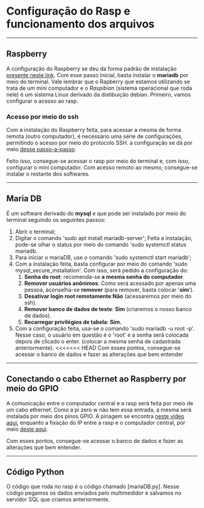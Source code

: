 # Configuração do Rasp e funcionamento dos arquivos

___

## Raspberry

A configuração do Raspberry se deu da forma padrão de instalação [presente neste link](https://www.raspberrypi.com/documentation/computers/getting-started.html#install-an-operating-system).
Com esse passo inicial, basta instalar o **mariadb** por meio do terminal. Vale lembrar que o Rapberry que estamos utilizando se trata de um mini computador e o *Raspibian* (sistema operacional que roda nele) é um sistema Linux derivado da distibuição debian. Primeiro, vamos configurar o acesso ao rasp.

### Acesso por meio do ssh

Com a instalação do Raspberry feita, para acessar a mesma de forma remota (outro computador), é necessário uma série de configurações, permitindo o acesso por meio do protocolo SSH. a configuração se dá por meio [desse passo-a-passo](https://www.raspberrypi.com/documentation/computers/remote-access.html#enable-the-ssh-server).

Feito isso, consegue-se acessar o rasp por meio do terminal e, com isso, configurar o mini computador. Com acesso remoto ao mesmo, consegue-se instalar o restante dos softwares.

___

## Maria DB

É um software derivado do **mysql** e que pode ser instalado por meio do terminal seguindo os seguintes passos:

1. Abrir o terminal;
2. Digitar o comando 'sudo apt install mariadb-server';
	Feita a instalação, pode-se olhar o status por meio do comando 'sudo systemctl status mariadb.
3. Para iniciar o mariaDB, use o comando 'sudo systemctl start mariadb';
4. Com a instalação feita, basta configurar por meio do comando 'sudo mysql_secure_installation'. Com isso, será pedido a configuração do:
	1. **Senha do root**: recomenda-se **a mesma senha do computador**
	2. **Remover usuários anônimos**: Como será acessado por apenas uma pessoa, aconselha-se **remover** (para remover, basta colocar '**sim**').
	3. **Desativar login root remotamente**:**Não** (acessaremos por meio do ssh).
	4. **Remover banco de dados de teste**: **Sim** (criaremos o nosso banco de dados).
	5. **Recarregar privilégios de tabela**: **Sim.**
5. Com a configuração feita, usa-se o comando 'sudo mariadb -u root -p'. Nesse caso, o usuário em questão é o 'root' e a senha será colocada depois de clicado o enter. (colocar a mesma senha de cadastrada anteriormente).
<<<<<<< HEAD
Com esses pontos, consegue-se acessar o banco de dados e fazer as alterações que bem entender
___

## Conectando o cabo Ethernet ao Raspberry por meio do GPIO

A comunicação entre o computador central e a rasp será feita por meio de um cabo ethernet. Como a pi zero w não tem essa entrada, a mesma será instalada por meio dos pinos GPIO. 
A pinagem se encontra [neste vídeo aqui](https://www.youtube.com/watch?app=desktop&v=Js5KRZSJ2co), enquanto a fixação do IP entre a rasp e o computador central, por meio [deste aqui](https://www.trendnet.com/press/resource-library/how-to-set-static-ip-address).

Com esses pontos, consegue-se acessar o banco de dados e fazer as alterações que bem entender.

___

## Código Python

O código que roda no rasp é o código chamado [mariaDB.py]. Nesse código pegamos os dados enviados pelo multimedidor e salvamos no servidor SQL que criamos anteriormente.
